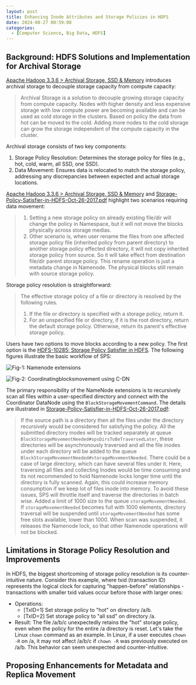 ```yaml
---
layout: post
title: Enhancing Inode Attributes and Storage Policies in HDFS
date: 2024-08-27 00:59:08
categories:
  - [Computer Science, Big Data, HDFS]
---
```


## Background: HDFS Solutions and Implementation for Archival Storage

[Apache Hadoop 3.3.6 > Archival Storage, SSD & Memory](https://hadoop.apache.org/docs/stable/hadoop-project-dist/hadoop-hdfs/ArchivalStorage.html) introduces archival storage to decouple storage capacity from compute capacity:

> Archival Storage is a solution to decouple growing storage capacity from compute capacity. Nodes with higher density and less expensive storage with low compute power are becoming available and can be used as cold storage in the clusters. Based on policy the data from hot can be moved to the cold. Adding more nodes to the cold storage can grow the storage independent of the compute capacity in the cluster.

Archival storage consists of two key components:

1. Storage Policy Resolution: Determines the storage policy for files (e.g., hot, cold, warm, all SSD, one SSD).
2. Data Movement: Ensures data is relocated to match the storage policy, addressing any discrepancies between expected and actual storage locations.

[Apache Hadoop 3.3.6 > Archival Storage, SSD & Memory](https://hadoop.apache.org/docs/stable/hadoop-project-dist/hadoop-hdfs/ArchivalStorage.html) and [Storage-Policy-Satisfier-in-HDFS-Oct-26-2017.pdf](https://issues.apache.org/jira/browse/HDFS-10285) highlight two scenarios requiring data movement:

> 1. Setting a new storage policy on already existing file/dir will change the policy in Namespace, but it will not move the blocks physically across storage medias.
> 2. Other scenario is, when user rename the files from one affected storage policy file (inherited policy from parent directory) to another storage policy effected directory, it will not copy inherited storage policy from source. So it will take effect from destination file/dir parent storage policy. This rename operation is just a metadata change in Namenode. The physical blocks still remain with source storage policy.

Storage policy resolution is straightforward:

> The effective storage policy of a file or directory is resolved by the following rules.
>
> 1. If the file or directory is specified with a storage policy, return it.
> 2. For an unspecified file or directory, if it is the root directory, return the default storage policy. Otherwise, return its parent's effective storage policy.

Users have two options to move blocks according to a new policy. The first option is the [HDFS-10285: Storage Policy Satisfier in HDFS](https://issues.apache.org/jira/browse/HDFS-10285). The following figures illustrate the basic workflow of SPS:

![Fig-1: Namenode extensions](https://junbin-hexo-img.oss-cn-beijing.aliyuncs.com/enhancing-inode-attributes-and-storage-policies-in-hdfs/fig-1-namenode-extensions.png)

![Fig-2: Coordinatingblocksmovement using C-DN](https://junbin-hexo-img.oss-cn-beijing.aliyuncs.com/enhancing-inode-attributes-and-storage-policies-in-hdfs/fig-2-coordinating-blocks-movement-using-c-dn.png)

The primary responsibility of the NameNode extensions is to recursively scan all files within a user-specified directory and connect with the Coordinator DataNode using the `BlockStorageMovementCommand`. The details are illustrated in [Storage-Policy-Satisfier-in-HDFS-Oct-26-2017.pdf](https://issues.apache.org/jira/browse/HDFS-10285):

> If the source path is a directory then all the files under the directory recursively would be considered for satisfying the policy. All the submitted directory inodes will be tracked separately at queue `BlockStorageMovementNeeded#spsDirsToBeTraversedLater`, these directories will be asynchronously traversed and all the file inodes under each directory will be added to the queue `BlockStorageMovementNeeded#storageMovementNeeded`. There could be a case of large directory, which can have several files under it. Here, traversing all files and collecting Inodes would be time consuming and its not recommended to hold Namenode locks longer time until the directory is fully scanned. Again, this could increase memory consumption if we keep lot of files inode into memory. To avoid these issues, SPS will throttle itself and traverse the directories in batch wise. Added a limit of 1000 size to the queue `storageMovementNeeded`. If `storageMovementNeeded` becomes full with 1000 elements, directory traversal will be suspended until `storageMovementNeeded` has some free slots available, lower than 1000. When scan was suspended, it releases the Namenode lock, so that other Namenode operations will not be blocked.

## Limitations in Storage Policy Resolution and Improvements

In HDFS, the biggest shortcoming of storage policy resolution is its counter-intuitive nature. Consider this example, where txid (transaction ID) represents the logical clock for capturing "happen-before" relationships - transactions with smaller txid values occur before those with larger ones:

+ Operations:
  + [TxID=1] Set storage policy to "hot" on directory /a/b.
  + [TxID=2] Set storage policy to "all ssd" on directory /a.
+ Result: The file /a/b/c unexpectedly retains the "hot" storage policy, even when the policy for the entire /a directory is reset. Let's take the Linux `chown` command as an example. In Linux, if a user executes `chown -R` on /a, it may not affect /a/b/c if `chown -R` was previously executed on /a/b. This behavior can seem unexpected and counter-intuitive.

## Proposing Enhancements for Metadata and Replica Movement
